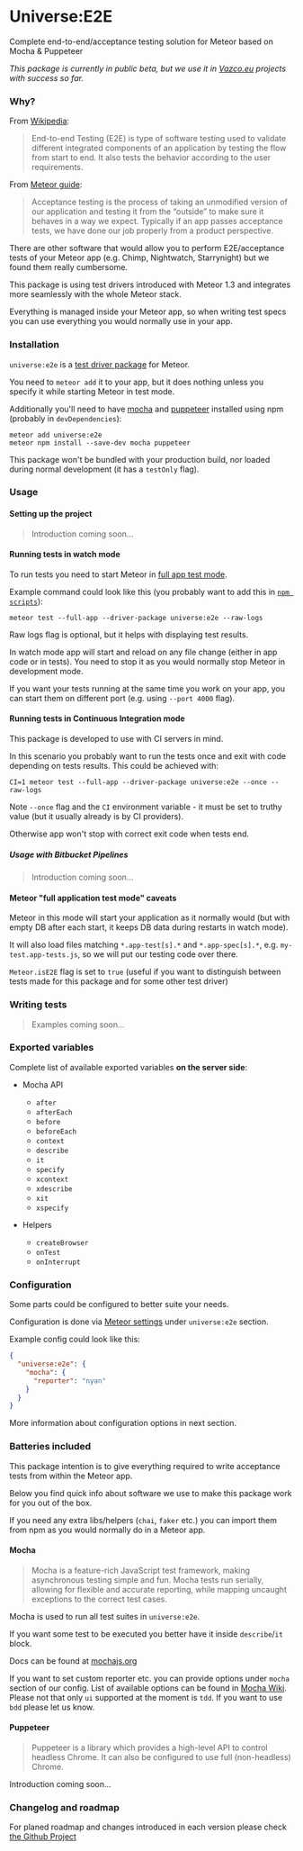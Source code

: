 # Universe:E2E

Complete end-to-end/acceptance testing solution for Meteor based on Mocha & Puppeteer

*This package is currently in public beta, but we use it in [Vazco.eu](http://vazco.eu) projects with success so far.*

<!-- toc -->

<!-- tocstop -->

### Why?

From [Wikipedia](https://en.wikipedia.org/wiki/End-to-end_testing):

> End-to-end Testing (E2E) is type of software testing used to validate different integrated components of an application by testing the flow from start to end. It also tests the behavior according to the user requirements.

From [Meteor guide](https://guide.meteor.com/testing.html#acceptance-testing):

> Acceptance testing is the process of taking an unmodified version of our application and testing it from the “outside” to make sure it behaves in a way we expect. Typically if an app passes acceptance tests, we have done our job properly from a product perspective.

There are other software that would allow you to perform E2E/acceptance tests of your Meteor app (e.g. Chimp, Nightwatch, Starrynight) but we found them really cumbersome.

This package is using test drivers introduced with Meteor 1.3 and integrates more seamlessly with the whole Meteor stack.

Everything is managed inside your Meteor app, so when writing test specs you can use everything you would normally use in your app.

### Installation

`universe:e2e` is a [test driver package](https://guide.meteor.com/testing.html#driver-packages) for Meteor.

You need to `meteor add` it to your app, but it does nothing unless you specify it while starting Meteor in test mode.

Additionally you'll need to have [mocha](https://mochajs.org/) and [puppeteer](https://github.com/GoogleChrome/puppeteer) installed using npm (probably in `devDependencies`):

```
meteor add universe:e2e
meteor npm install --save-dev mocha puppeteer
```

This package won't be bundled with your production build, nor loaded during normal development (it has a `testOnly` flag).

### Usage

#### Setting up the project

> Introduction coming soon...

#### Running tests in watch mode

To run tests you need to start Meteor in [full app test mode](https://guide.meteor.com/testing.html#test-modes).

Example command could look like this (you probably want to add this in [`npm scripts`](https://docs.npmjs.com/cli/run-script)):

```
meteor test --full-app --driver-package universe:e2e --raw-logs
```

Raw logs flag is optional, but it helps with displaying test results.

In watch mode app will start and reload on any file change (either in app code or in tests).
You need to stop it as you would normally stop Meteor in development mode.

If you want your tests running at the same time you work on your app, you can start them on different port (e.g. using `--port 4000` flag).

#### Running tests in Continuous Integration mode

This package is developed to use with CI servers in mind.

In this scenario you probably want to run the tests once and exit with code depending on tests results.
This could be achieved with:

```
CI=1 meteor test --full-app --driver-package universe:e2e --once --raw-logs
```

Note `--once` flag and the `CI` environment variable - it must be set to truthy value (but it usually already is by CI providers).

Otherwise app won't stop with correct exit code when tests end.

##### Usage with Bitbucket Pipelines

> Introduction coming soon...

#### Meteor "full application test mode" caveats

Meteor in this mode will start your application as it normally would (but with empty DB after each start, it keeps DB data during restarts in watch mode).

It will also load files matching `*.app-test[s].*` and `*.app-spec[s].*`, e.g. `my-test.app-tests.js`, so we will put our testing code over there.

`Meteor.isE2E` flag is set to `true` (useful if you want to distinguish between tests made for this package and for some other test driver)

### Writing tests

> Examples coming soon...

### Exported variables

Complete list of available exported variables **on the server side**:

- Mocha API
    - `after`
    - `afterEach`
    - `before`
    - `beforeEach`
    - `context`
    - `describe`
    - `it`
    - `specify`
    - `xcontext`
    - `xdescribe`
    - `xit`
    - `xspecify`

- Helpers
    - `createBrowser`
    - `onTest`
    - `onInterrupt`

### Configuration

Some parts could be configured to better suite your needs.

Configuration is done via [Meteor settings](https://docs.meteor.com/api/core.html#Meteor-settings) under `universe:e2e` section.

Example config could look like this:

```json
{
  "universe:e2e": {
    "mocha": {
      "reporter": "nyan"
    }
  }
}
```

More information about configuration options in next section.

### Batteries included

This package intention is to give everything required to write acceptance tests from within the Meteor app.

Below you find quick info about software we use to make this package work for you out of the box.

If you need any extra libs/helpers (`chai`, `faker` etc.) you can import them from npm as you would normally do in a Meteor app.

#### Mocha

> Mocha is a feature-rich JavaScript test framework, making asynchronous testing simple and fun. Mocha tests run serially, allowing for flexible and accurate reporting, while mapping uncaught exceptions to the correct test cases.

Mocha is used to run all test suites in `universe:e2e`.

If you want some test to be executed you better have it inside `describe`/`it` block.

Docs can be found at [mochajs.org](https://mochajs.org/)

If you want to set custom reporter etc. you can provide options under `mocha` section of our config.
List of available options can be found in [Mocha Wiki](https://github.com/mochajs/mocha/wiki/Using-mocha-programmatically#set-options).  
Please not that only `ui` supported at the moment is `tdd`. If you want to use `bdd` please let us know.

#### Puppeteer

> Puppeteer is a library which provides a high-level API to control headless Chrome. It can also be configured to use full (non-headless) Chrome.

Introduction coming soon...

### Changelog and roadmap

For planed roadmap and changes introduced in each version please check [the Github Project](https://github.com/vazco/meteor-universe-e2e/projects/1)

